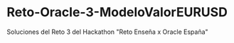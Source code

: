 # Reto-Oracle-3-ModeloValorEURUSD
Soluciones del Reto 3 del Hackathon "Reto Enseña x Oracle España"
